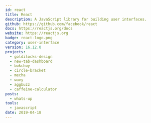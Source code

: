 ```yaml
---
id: react
title: React
description: A JavaScript library for building user interfaces.
github: https://github.com/facebook/react
docs: https://reactjs.org/docs
website: https://reactjs.org
badge: react-logo.png
category: user-interface
version: 16.12.0
projects:
  - goldilocks-design
  - new-tab-dashboard
  - bokchoy
  - circle-bracket
  - mecha
  - wavy
  - aggbuzz
  - caffeine-calculator
posts:
  - whats-up
tools: 
  - javascript
date: 2019-04-18
---
```

